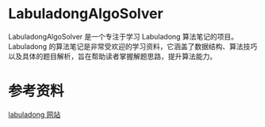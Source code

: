 # LabuladongAlgoSolver

LabuladongAlgoSolver 是一个专注于学习 Labuladong 算法笔记的项目。Labuladong
的算法笔记是非常受欢迎的学习资料，它涵盖了数据结构、算法技巧以及具体的题目解析，旨在帮助读者掌握解题思路，提升算法能力。

# 参考资料

[labuladong 网站](https://labuladong.online/algo/)